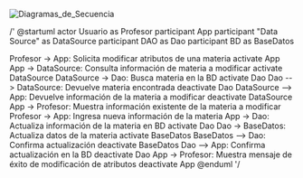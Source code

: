 ![Diagramas_de_Secuencia](DS-Cambio_Materia.png)﻿﻿

/'
@startuml
actor Usuario as Profesor
participant App
participant "Data Source" as DataSource
participant DAO as Dao
participant BD as BaseDatos

Profesor -> App: Solicita modificar atributos de una materia
activate App
App -> DataSource: Consulta información de materia a modificar
activate DataSource
DataSource -> Dao: Busca materia en la BD
activate Dao
Dao --> DataSource: Devuelve materia encontrada
deactivate Dao
DataSource --> App: Devuelve información de la materia a modificar
deactivate DataSource
App -> Profesor: Muestra información existente de la materia a modificar
Profesor -> App: Ingresa nueva información de la materia
App -> Dao: Actualiza información de la materia en BD
activate Dao
Dao -> BaseDatos: Actualiza datos de la materia
activate BaseDatos
BaseDatos --> Dao: Confirma actualización
deactivate BaseDatos
Dao --> App: Confirma actualización en la BD
deactivate Dao
App -> Profesor: Muestra mensaje de éxito de modificación de atributos
deactivate App
@enduml
'/
